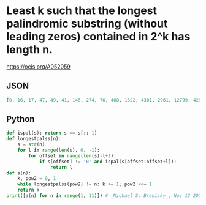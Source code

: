 # Least k such that the longest palindromic substring \(without leading zeros\) contained in 2^k has length n\.
https://oeis.org/A052059
## JSON
```JSON
[0, 16, 17, 47, 49, 41, 146, 274, 76, 468, 1622, 4381, 2961, 12799, 4292, 28493, 34597, 16276]
```
## Python
```Python
def ispal(s): return s == s[::-1]
def longestpalss(n):
    s = str(n)
    for l in range(len(s), 0, -1):
        for offset in range(len(s)-l+1):
            if s[offset] != '0' and ispal(s[offset:offset+l]):
                return l
def a(n):
    k, pow2 = 0, 1
    while longestpalss(pow2) != n: k += 1; pow2 <<= 1
    return k
print([a(n) for n in range(1, 11)]) # _Michael S. Branicky_, Nov 12 2021
```

